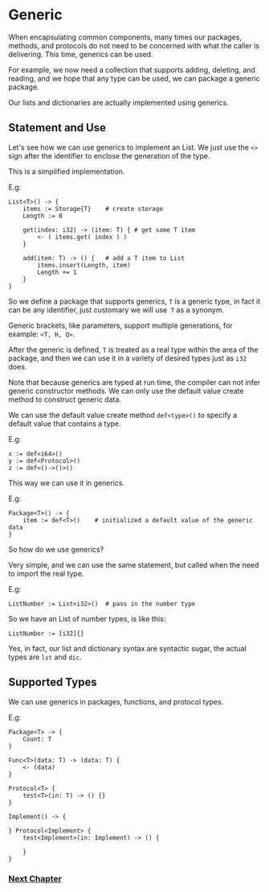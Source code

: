 # Generic
When encapsulating common components, many times our packages, methods, and protocols do not need to be concerned with what the caller is delivering. This time, generics can be used.

For example, we now need a collection that supports adding, deleting, and reading, and we hope that any type can be used, we can package a generic package.

Our lists and dictionaries are actually implemented using generics.
## Statement and Use
Let's see how we can use generics to implement an List. We just use the `<>` sign after the identifier to enclose the generation of the type.

This is a simplified implementation.

E.g:
```
List<T>() -> {
    items := Storage{T}    # create storage
    Length := 0

    get(index: i32) -> (item: T) { # get some T item
        <- ( items.get( index ) )
    }
  
    add(item: T) -> () {   # add a T item to List
        items.insert(Length, item)
        Length += 1
    }
}
```
So we define a package that supports generics, `T` is a generic type, in fact it can be any identifier, just customary we will use` T` as a synonym.

Generic brackets, like parameters, support multiple generations, for example: `<T, H, Q>`.

After the generic is defined, `T` is treated as a real type within the area of ​​the package, and then we can use it in a variety of desired types just as `i32` does.

Note that because generics are typed at run time, the compiler can not infer generic constructor methods. We can only use the default value create method to construct generic data.

We can use the default value create method `def<type>()` to specify a default value that contains a type.

E.g:
```
x := def<i64>()
y := def<Protocol>()
z := def<()->()>()
```

This way we can use it in generics.

E.g:
```
Package<T>() -> {
    item := def<T>()    # initialized a default value of the generic data
}
```
So how do we use generics?

Very simple, and we can use the same statement, but called when the need to import the real type.

E.g:
```
ListNumber := List<i32>()  # pass in the number type
```
So we have an List of number types, is like this:
```
ListNumber := [i32]{}
```
Yes, in fact, our list and dictionary syntax are syntactic sugar, the actual types are `lst` and `dic`.
## Supported Types
We can use generics in packages, functions, and protocol types.

E.g:
```
Package<T> -> {
    Count: T
}

Func<T>(data: T) -> (data: T) {
    <- (data)
}

Protocol<T> {
    test<T>(in: T) -> () {}
}

Implement() -> {

} Protocol<Implement> {
    test<Implement>(in: Implement) -> () {
        
    }
}
```
### [Next Chapter](annotation.md)